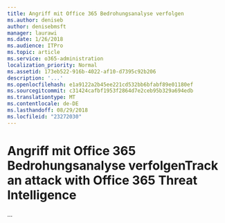 ```yaml
---
title: Angriff mit Office 365 Bedrohungsanalyse verfolgen
ms.author: deniseb
author: denisebmsft
manager: laurawi
ms.date: 1/26/2018
ms.audience: ITPro
ms.topic: article
ms.service: o365-administration
localization_priority: Normal
ms.assetid: 173eb522-916b-4022-af10-d7395c92b206
description: '...'
ms.openlocfilehash: e1a9122a2b45ee221cd532bb6bfabf89e01180ef
ms.sourcegitcommit: c31424cafbf1953f2864d7e2ceb95b329a694edb
ms.translationtype: MT
ms.contentlocale: de-DE
ms.lasthandoff: 08/29/2018
ms.locfileid: "23272030"
---
```

# <a name="track-an-attack-with-office-365-threat-intelligence"></a><span data-ttu-id="0e5b3-103">Angriff mit Office 365 Bedrohungsanalyse verfolgen</span><span class="sxs-lookup"><span data-stu-id="0e5b3-103">Track an attack with Office 365 Threat Intelligence</span></span>

<span data-ttu-id="0e5b3-104">...</span><span class="sxs-lookup"><span data-stu-id="0e5b3-104"></span></span>
  

